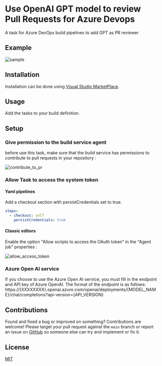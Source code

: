 # Use OpenAI GPT model to review Pull Requests for Azure Devops

A task for Azure DevOps build pipelines to add GPT as PR reviewer

## Example

![sample](./images/sample.png)

## Installation

Installation can be done using [Visual Studio MarketPlace](https://marketplace.visualstudio.com/items?itemName=jamesburns.GPTPullRequestReview).

## Usage

Add the tasks to your build definition.

## Setup

### Give permission to the build service agent

before use this task, make sure that the build service has permissions to contribute to pull requests in your repository :

![contribute_to_pr](https://github.com/j-bur/azure-pipeline-gpt-pr-review/blob/main/images/contribute_to_pr.png?raw=true)

### Allow Task to access the system token

#### Yaml pipelines

Add a checkout section with persistCredentials set to true.

```yaml
steps:
  - checkout: self
    persistCredentials: true
```

#### Classic editors

Enable the option "Allow scripts to access the OAuth token" in the "Agent job" properties :

![allow_access_token](https://github.com/j-bur/azure-pipeline-gpt-pr-review/blob/main/images/allow_access_token.png?raw=true)

### Azure Open AI service

If you choose to use the Azure Open AI service, you must fill in the endpoint and API key of Azure OpenAI. The format of the endpoint is as follows: https://{XXXXXXXX}.openai.azure.com/openai/deployments/{MODEL_NAME}/chat/completions?api-version={API_VERSION}

## Contributions

Found and fixed a bug or improved on something? Contributions are welcome! Please target your pull request against the `main` branch or report an issue on [GitHub](https://github.com/j-bur/azure-pipeline-gpt-pr-review/issues) so someone else can try and implement or fix it.

## License

[MIT](https://raw.githubusercontent.com/j-bur/azure-pipeline-gpt-pr-review/main/LICENSE)
